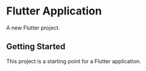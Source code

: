 # Flutter Application

A new Flutter project.

## Getting Started

This project is a starting point for a Flutter application.
